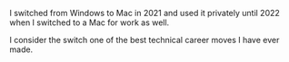 I switched from Windows to Mac in 2021 and used it privately until 2022 when I switched to a Mac for work as well. 

I consider the switch one of the best technical career moves I have ever made.  
